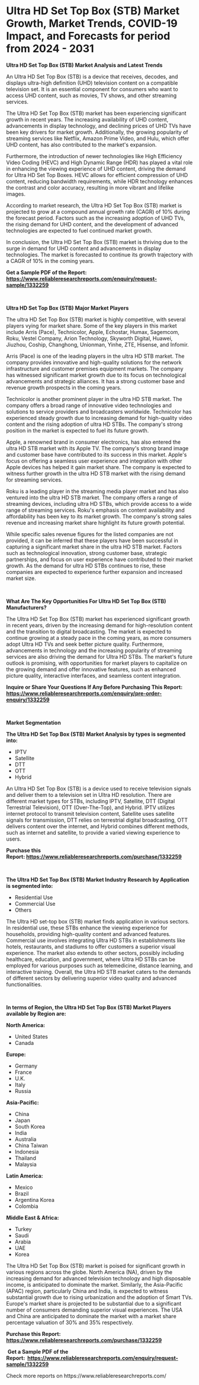 <p><h1>Ultra HD Set Top Box (STB) Market Growth, Market Trends, COVID-19 Impact, and Forecasts for period from 2024 - 2031</h1></p><p><strong>Ultra HD Set Top Box (STB) Market Analysis and Latest Trends</strong></p>
<p><p>An Ultra HD Set Top Box (STB) is a device that receives, decodes, and displays ultra-high definition (UHD) television content on a compatible television set. It is an essential component for consumers who want to access UHD content, such as movies, TV shows, and other streaming services.</p><p>The Ultra HD Set Top Box (STB) market has been experiencing significant growth in recent years. The increasing availability of UHD content, advancements in display technology, and declining prices of UHD TVs have been key drivers for market growth. Additionally, the growing popularity of streaming services like Netflix, Amazon Prime Video, and Hulu, which offer UHD content, has also contributed to the market's expansion.</p><p>Furthermore, the introduction of newer technologies like High Efficiency Video Coding (HEVC) and High Dynamic Range (HDR) has played a vital role in enhancing the viewing experience of UHD content, driving the demand for Ultra HD Set Top Boxes. HEVC allows for efficient compression of UHD content, reducing bandwidth requirements, while HDR technology enhances the contrast and color accuracy, resulting in more vibrant and lifelike images.</p><p>According to market research, the Ultra HD Set Top Box (STB) market is projected to grow at a compound annual growth rate (CAGR) of 10% during the forecast period. Factors such as the increasing adoption of UHD TVs, the rising demand for UHD content, and the development of advanced technologies are expected to fuel continued market growth.</p><p>In conclusion, the Ultra HD Set Top Box (STB) market is thriving due to the surge in demand for UHD content and advancements in display technologies. The market is forecasted to continue its growth trajectory with a CAGR of 10% in the coming years.</p></p>
<p><strong>Get a Sample PDF of the Report:&nbsp; <a href="https://www.reliableresearchreports.com/enquiry/request-sample/1332259">https://www.reliableresearchreports.com/enquiry/request-sample/1332259</a></strong></p>
<p>&nbsp;</p>
<p><strong>Ultra HD Set Top Box (STB) Major Market Players</strong></p>
<p><p>The ultra HD Set Top Box (STB) market is highly competitive, with several players vying for market share. Some of the key players in this market include Arris (Pace), Technicolor, Apple, Echostar, Humax, Sagemcom, Roku, Vestel Company, Arion Technology, Skyworth Digital, Huawei, Jiuzhou, Coship, Changhong, Unionman, Yinhe, ZTE, Hisense, and Infomir.</p><p>Arris (Pace) is one of the leading players in the ultra HD STB market. The company provides innovative and high-quality solutions for the network infrastructure and customer premises equipment markets. The company has witnessed significant market growth due to its focus on technological advancements and strategic alliances. It has a strong customer base and revenue growth prospects in the coming years.</p><p>Technicolor is another prominent player in the ultra HD STB market. The company offers a broad range of innovative video technologies and solutions to service providers and broadcasters worldwide. Technicolor has experienced steady growth due to increasing demand for high-quality video content and the rising adoption of ultra HD STBs. The company's strong position in the market is expected to fuel its future growth.</p><p>Apple, a renowned brand in consumer electronics, has also entered the ultra HD STB market with its Apple TV. The company's strong brand image and customer base have contributed to its success in this market. Apple's focus on offering a seamless user experience and integration with other Apple devices has helped it gain market share. The company is expected to witness further growth in the ultra HD STB market with the rising demand for streaming services.</p><p>Roku is a leading player in the streaming media player market and has also ventured into the ultra HD STB market. The company offers a range of streaming devices, including ultra HD STBs, which provide access to a wide range of streaming services. Roku's emphasis on content availability and affordability has been key to its market growth. The company's strong sales revenue and increasing market share highlight its future growth potential.</p><p>While specific sales revenue figures for the listed companies are not provided, it can be inferred that these players have been successful in capturing a significant market share in the ultra HD STB market. Factors such as technological innovation, strong customer base, strategic partnerships, and focus on user experience have contributed to their market growth. As the demand for ultra HD STBs continues to rise, these companies are expected to experience further expansion and increased market size.</p></p>
<p>&nbsp;</p>
<p><strong>What Are The Key Opportunities For Ultra HD Set Top Box (STB) Manufacturers?</strong></p>
<p><p>The Ultra HD Set Top Box (STB) market has experienced significant growth in recent years, driven by the increasing demand for high-resolution content and the transition to digital broadcasting. The market is expected to continue growing at a steady pace in the coming years, as more consumers adopt Ultra HD TVs and seek better picture quality. Furthermore, advancements in technology and the increasing popularity of streaming services are also driving the demand for Ultra HD STBs. The market's future outlook is promising, with opportunities for market players to capitalize on the growing demand and offer innovative features, such as enhanced picture quality, interactive interfaces, and seamless content integration.</p></p>
<p><strong>Inquire or Share Your Questions If Any Before Purchasing This Report: <a href="https://www.reliableresearchreports.com/enquiry/pre-order-enquiry/1332259">https://www.reliableresearchreports.com/enquiry/pre-order-enquiry/1332259</a></strong></p>
<p>&nbsp;</p>
<p><strong>Market Segmentation</strong></p>
<p><strong>The Ultra HD Set Top Box (STB) Market Analysis by types is segmented into:</strong></p>
<p><ul><li>IPTV</li><li>Satellite</li><li>DTT</li><li>OTT</li><li>Hybrid</li></ul></p>
<p><p>An Ultra HD Set Top Box (STB) is a device used to receive television signals and deliver them to a television set in Ultra HD resolution. There are different market types for STBs, including IPTV, Satellite, DTT (Digital Terrestrial Television), OTT (Over-The-Top), and Hybrid. IPTV utilizes internet protocol to transmit television content, Satellite uses satellite signals for transmission, DTT relies on terrestrial digital broadcasting, OTT delivers content over the internet, and Hybrid combines different methods, such as internet and satellite, to provide a varied viewing experience to users.</p></p>
<p><strong>Purchase this Report:&nbsp;<a href="https://www.reliableresearchreports.com/purchase/1332259">https://www.reliableresearchreports.com/purchase/1332259</a></strong></p>
<p>&nbsp;</p>
<p><strong>The Ultra HD Set Top Box (STB) Market Industry Research by Application is segmented into:</strong></p>
<p><ul><li>Residential Use</li><li>Commercial Use</li><li>Others</li></ul></p>
<p><p>The Ultra HD set-top box (STB) market finds application in various sectors. In residential use, these STBs enhance the viewing experience for households, providing high-quality content and advanced features. Commercial use involves integrating Ultra HD STBs in establishments like hotels, restaurants, and stadiums to offer customers a superior visual experience. The market also extends to other sectors, possibly including healthcare, education, and government, where Ultra HD STBs can be employed for various purposes such as telemedicine, distance learning, and interactive training. Overall, the Ultra HD STB market caters to the demands of different sectors by delivering superior video quality and advanced functionalities.</p></p>
<p>&nbsp;</p>
<p><strong>In terms of Region, the Ultra HD Set Top Box (STB) Market Players available by Region are:</strong></p>
<p>
    <p> <strong> North America: </strong>
        <ul>
            <li>United States</li>
            <li>Canada</li>
        </ul>
        </p> 
    <p> <strong> Europe: </strong>
        <ul>
            <li>Germany</li>
            <li>France</li>
            <li>U.K.</li>
            <li>Italy</li>
            <li>Russia</li>
        </ul>
        </p> 
    <p> <strong> Asia-Pacific: </strong>
        <ul>
            <li>China</li>
            <li>Japan</li>
            <li>South Korea</li>
            <li>India</li>
            <li>Australia</li>
            <li>China Taiwan</li>
            <li>Indonesia</li>
            <li>Thailand</li>
            <li>Malaysia</li>
        </ul>
        </p> 
    <p> <strong> Latin America: </strong>
        <ul>
            <li>Mexico</li>
            <li>Brazil</li>
            <li>Argentina Korea</li>
            <li>Colombia</li>
        </ul>
        </p> 
    <p> <strong> Middle East & Africa: </strong>
        <ul>
            <li>Turkey</li>
            <li>Saudi</li>
            <li>Arabia</li>
            <li>UAE</li>
            <li>Korea</li>
        </ul>
    </p>
    </p>
<p><p>The Ultra HD Set Top Box (STB) market is poised for significant growth in various regions across the globe. North America (NA), driven by the increasing demand for advanced television technology and high disposable income, is anticipated to dominate the market. Similarly, the Asia-Pacific (APAC) region, particularly China and India, is expected to witness substantial growth due to rising urbanization and the adoption of Smart TVs. Europe's market share is projected to be substantial due to a significant number of consumers demanding superior visual experiences. The USA and China are anticipated to dominate the market with a market share percentage valuation of 30% and 35% respectively.</p></p>
<p><strong>Purchase this Report: <a href="https://www.reliableresearchreports.com/purchase/1332259">https://www.reliableresearchreports.com/purchase/1332259</a></strong></p>
<p>&nbsp;<strong>Get a Sample PDF of the Report:&nbsp;&nbsp;<a href="https://www.reliableresearchreports.com/enquiry/request-sample/1332259">https://www.reliableresearchreports.com/enquiry/request-sample/1332259</a></strong></p>
<p><strong></strong></p>
<p>Check more reports on https://www.reliableresearchreports.com/</p>